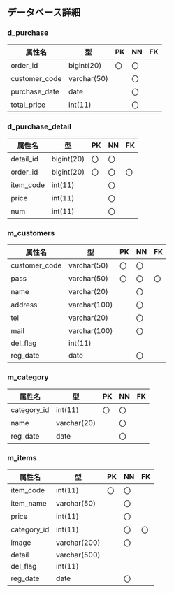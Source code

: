 ## データベース詳細

### d_purchase
|属性名|型|PK|NN|FK|
|------|--|--|--|--|
|order_id|bigint(20)|〇|〇||
|customer_code|varchar(50)||〇||
|purchase_date|date||〇||
|total_price|int(11)||〇||

### d_purchase_detail
|属性名|型|PK|NN|FK|
|------|--|--|--|--|
|detail_id|bigint(20)|〇|〇||
|order_id|bigint(20)|〇|〇|〇|
|item_code|int(11)||〇||
|price|int(11)||〇||
|num|int(11)||〇||

### m_customers
|属性名|型|PK|NN|FK|
|------|--|--|--|--|
|customer_code|varchar(50)|〇|〇||
|pass|varchar(50)|〇|〇|〇|
|name|varchar(20)||〇||
|address|varchar(100)||〇||
|tel|varchar(20)||〇||
|mail|varchar(100)||〇||
|del_flag|int(11)||||
|reg_date|date||〇||

### m_category
|属性名|型|PK|NN|FK|
|------|--|--|--|--|
|category_id|int(11)|〇|〇||
|name|varchar(20)||〇||
|reg_date|date||〇||

### m_items
|属性名|型|PK|NN|FK|
|------|--|--|--|--|
|item_code|int(11)|〇|〇||
|item_name|varchar(50)||〇||
|price|int(11)||〇||
|category_id|int(11)||〇|〇|
|image|varchar(200)||〇||
|detail|varchar(500)||||
|del_flag|int(11)||||
|reg_date|date||〇||
